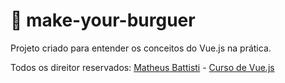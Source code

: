 # 🍔 make-your-burguer

Projeto criado para entender os conceitos do Vue.js na prática.





Todos os direitor reservados: <a href="https://github.com/matheusbattisti/">Matheus Battisti</a> - <a href="https://www.youtube.com/watch?v=wsAQQioPIJs&list=PLnDvRpP8BnezDglaAvtWgQXzsOmXUuRHL">Curso de Vue.js</a>
